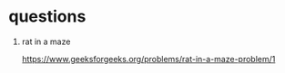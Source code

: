 # questions

1. rat in a maze 
    
    https://www.geeksforgeeks.org/problems/rat-in-a-maze-problem/1